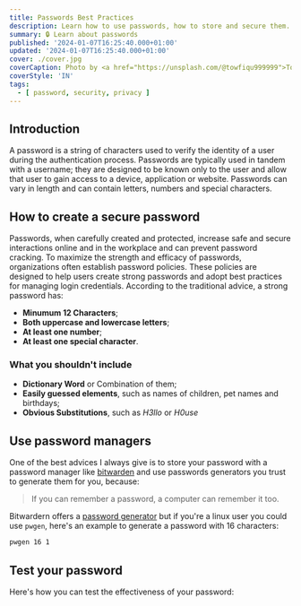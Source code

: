 ```yaml
---
title: Passwords Best Practices
description: Learn how to use passwords, how to store and secure them.
summary: 🔒 Learn about passwords
published: '2024-01-07T16:25:40.000+01:00'
updated: '2024-01-07T16:25:40.000+01:00'
cover: ./cover.jpg
coverCaption: Photo by <a href="https://unsplash.com/@towfiqu999999">Towfiqu barbhuiya</a> on <a href="https://unsplash.com/photos/a-golden-padlock-sitting-on-top-of-a-keyboard-FnA5pAzqhMM">Unsplash</a>
coverStyle: 'IN'
tags:
  - [ password, security, privacy ]
---
```


<script lang="ts">
  import PasswordCrack from '$custom/PasswordCrack.svelte';
</script>

## Introduction
A password is a string of characters used to verify the identity of a user during the authentication process.
Passwords are typically used in tandem with a username; they are designed to be known only to the user and allow that user to gain access to a device, application or website.
Passwords can vary in length and can contain letters, numbers and special characters.

## How to create a secure password
Passwords, when carefully created and protected, increase safe and secure interactions online and in the workplace and can prevent password cracking.
To maximize the strength and efficacy of passwords, organizations often establish password policies.
These policies are designed to help users create strong passwords and adopt best practices for managing login credentials.
According to the traditional advice, a strong password has:

* **Minumum 12 Characters**;
* **Both uppercase and lowercase letters**;
* **At least one number**;
* **At least one special character**.

### What you shouldn't include
* **Dictionary Word** or Combination of them;
* **Easily guessed elements**, such as names of children, pet names and birthdays;
* **Obvious Substitutions**, such as *H3llo* or *H0use*


## Use password managers
One of the best advices I always give is to store your password with a password manager like [bitwarden](https://bitwarden.com/) and use passwords generators you trust to generate them for you, because:
> If you can remember a password, a computer can remember it too.

Bitwardern offers a [password generator](https://bitwarden.com/password-generator/) but if you're a linux user you could use `pwgen`, here's an example to generate a password with 16 characters:
```bash
pwgen 16 1
```

## Test your password
Here's how you can test the effectiveness of your password:

<PasswordCrack />
